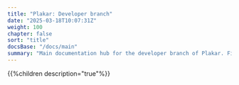 ```yaml
---
title: "Plakar: Developer branch"
date: "2025-03-18T10:07:31Z"
weight: 100
chapter: false
sort: "title"
docsBase: "/docs/main"
summary: "Main documentation hub for the developer branch of Plakar. Find guides, references, and resources for developers working with Plakar."
---
```


{{%children description="true"%}}
